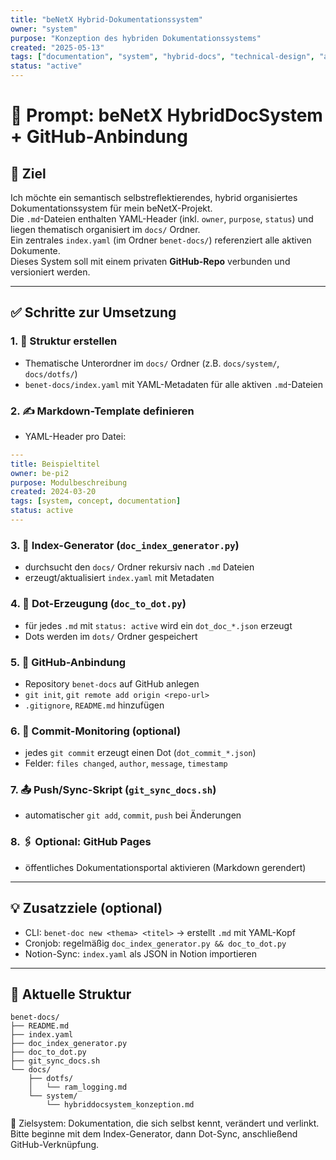```yaml
---
title: "beNetX Hybrid-Dokumentationssystem"
owner: "system"
purpose: "Konzeption des hybriden Dokumentationssystems"
created: "2025-05-13"
tags: ["documentation", "system", "hybrid-docs", "technical-design", "architecture"]
status: "active"
---
```


# 🧠 Prompt: beNetX HybridDocSystem + GitHub-Anbindung

## 🎯 Ziel

Ich möchte ein semantisch selbstreflektierendes, hybrid organisiertes Dokumentationssystem für mein beNetX-Projekt.  
Die `.md`-Dateien enthalten YAML-Header (inkl. `owner`, `purpose`, `status`) und liegen thematisch organisiert im `docs/` Ordner.  
Ein zentrales `index.yaml` (im Ordner `benet-docs/`) referenziert alle aktiven Dokumente.  
Dieses System soll mit einem privaten **GitHub-Repo** verbunden und versioniert werden.

---

## ✅ Schritte zur Umsetzung

### 1. 📁 Struktur erstellen

- Thematische Unterordner im `docs/` Ordner (z.B. `docs/system/`, `docs/dotfs/`)
- `benet-docs/index.yaml` mit YAML-Metadaten für alle aktiven `.md`-Dateien

### 2. ✍️ Markdown-Template definieren

- YAML-Header pro Datei:
```yaml
---
title: Beispieltitel
owner: be-pi2
purpose: Modulbeschreibung
created: 2024-03-20
tags: [system, concept, documentation]
status: active
---
```

### 3. 🔁 Index-Generator (`doc_index_generator.py`)

- durchsucht den `docs/` Ordner rekursiv nach `.md` Dateien
- erzeugt/aktualisiert `index.yaml` mit Metadaten

### 4. 🧩 Dot-Erzeugung (`doc_to_dot.py`)

- für jedes `.md` mit `status: active` wird ein `dot_doc_*.json` erzeugt
- Dots werden im `dots/` Ordner gespeichert

### 5. 🐙 GitHub-Anbindung

- Repository `benet-docs` auf GitHub anlegen
- `git init`, `git remote add origin <repo-url>`
- `.gitignore`, `README.md` hinzufügen

### 6. 🔄 Commit-Monitoring (optional)

- jedes `git commit` erzeugt einen Dot (`dot_commit_*.json`)
- Felder: `files changed`, `author`, `message`, `timestamp`

### 7. 📤 Push/Sync-Skript (`git_sync_docs.sh`)

- automatischer `git add`, `commit`, `push` bei Änderungen

### 8. 🖇️ Optional: GitHub Pages

- öffentliches Dokumentationsportal aktivieren (Markdown gerendert)

---

## 💡 Zusatzziele (optional)

- CLI: `benet-doc new <thema> <titel>` → erstellt `.md` mit YAML-Kopf
- Cronjob: regelmäßig `doc_index_generator.py && doc_to_dot.py`
- Notion-Sync: `index.yaml` als JSON in Notion importieren

---

## 📁 Aktuelle Struktur

```
benet-docs/
├── README.md
├── index.yaml
├── doc_index_generator.py
├── doc_to_dot.py
├── git_sync_docs.sh
└── docs/
    ├── dotfs/
    │   └── ram_logging.md
    └── system/
        └── hybriddocsystem_konzeption.md
```

🧠 Zielsystem: Dokumentation, die sich selbst kennt, verändert und verlinkt.  
Bitte beginne mit dem Index-Generator, dann Dot-Sync, anschließend GitHub-Verknüpfung.
